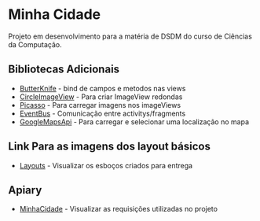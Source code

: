# Minha Cidade

Projeto em desenvolvimento para a matéria de DSDM do curso de Ciências da Computação.

## Bibliotecas Adicionais
* [ButterKnife](http://jakewharton.github.io/butterknife/) - bind de campos e metodos nas views
* [CircleImageView](https://github.com/hdodenhof/CircleImageView) - Para criar ImageView redondas
* [Picasso](http://square.github.io/picasso/) - Para carregar imagens nos imageViews
* [EventBus](https://github.com/greenrobot/EventBus) - Comunicação entre activitys/fragments
* [GoogleMapsApi]() - Para carregar e selecionar uma localização no mapa

## Link Para as imagens dos layout básicos
* [Layouts](https://ninjamock.com/s/GW935Rx) - Visualizar os esboços criados para entrega

## Apiary
* [MinhaCidade](https://minhacidade.docs.apiary.io/) - Visualizar as requisições utilizadas no projeto
